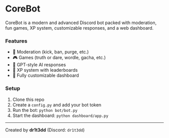 # CoreBot

CoreBot is a modern and advanced Discord bot packed with moderation, fun games, XP system, customizable responses, and a web dashboard.

### Features

- 🤖 Moderation (kick, ban, purge, etc.)
- 🎮 Games (truth or dare, wordle, gacha, etc.)
- 💬 GPT-style AI responses
- 🧠 XP system with leaderboards
- 🧩 Fully customizable dashboard

### Setup

1. Clone this repo
2. Create a `config.py` and add your bot token
3. Run the bot: `python bot/bot.py`
4. Start the dashboard: `python dashboard/app.py`

---

Created by **dr1t3dd** (Discord: `dr1t3dd`)
